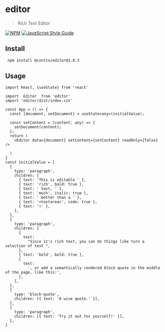 # editor

> Rich Text Editor

[![NPM](https://img.shields.io/npm/v/editor.svg)](https://www.npmjs.com/package/editor) [![JavaScript Style Guide](https://img.shields.io/badge/code_style-standard-brightgreen.svg)](https://standardjs.com)

## Install

```bash
 npm install @contco/editor@1.0.3
```

## Usage

```tsx
import React, {useState} from 'react'

import  Editor  from 'editor'
import 'editor/dist/index.css'

const App = () => {
  const [document, setDocument] = useState<any>(initialValue);

  const setContent = (content: any) => {
    setDocument(content);
  };
  return (
    <Editor data={document} setContent={setContent} readOnly={false} />

  )
}
const initialValue = [
  {
    type: 'paragraph',
    children: [
      { text: 'This is editable ' },
      { text: 'rich', bold: true },
      { text: ' text, ' },
      { text: 'much', italic: true },
      { text: ' better than a ' },
      { text: '<textarea>', code: true },
      { text: '!' },
    ],
  },
  {
    type: 'paragraph',
    children: [
      {
        text:
          "Since it's rich text, you can do things like turn a selection of text ",
      },
      { text: 'bold', bold: true },
      {
        text:
          ', or add a semantically rendered block quote in the middle of the page, like this:',
      },
    ],
  },
  {
    type: 'block-quote',
    children: [{ text: 'A wise quote.' }],
  },
  {
    type: 'paragraph',
    children: [{ text: 'Try it out for yourself!' }],
  },
]
```
